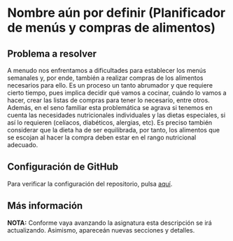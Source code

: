 # Nombre aún por definir (Planificador de menús y compras de alimentos)

## Problema a resolver
A menudo nos enfrentamos a dificultades para establecer los menús semanales y, por ende, también a realizar compras de los alimentos necesarios para ello. Es un proceso un tanto abrumador y que requiere cierto tiempo, pues implica decidir qué vamos a cocinar, cuándo lo vamos a hacer, crear las listas de compras para tener lo necesario, entre otros. Además, en el seno familiar esta problemática se agrava si tenemos en cuenta las necesidades nutricionales individuales y las dietas especiales, si así lo requieren (celíacos, diabéticos, alergias, etc). 
Es preciso también considerar que la dieta ha de ser equilibrada, por tanto, los alimentos que se escojan al hacer la compra deben estar en el rango nutricional adecuado.

## Configuración de GitHub
Para verificar la configuración del repositorio, pulsa [aquí](https://github.com/johnwaves/quickpath-taxi/blob/Objetivo-0/docs/git-config.png).

## Más información
**NOTA:** Conforme vaya avanzando la asignatura esta descripción se irá actualizando. Asimismo, apareceán nuevas secciones y detalles.

